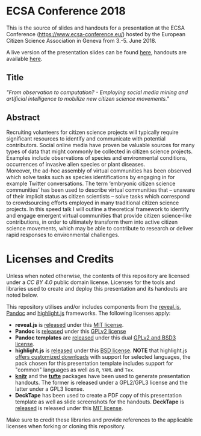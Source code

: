 # ECSA Conference 2018
This is the source of slides and handouts for a presentation at the ECSA Conference (https://www.ecsa-conference.eu/) hosted by the European Citizen Science Association in Geneva from 3.-5. June 2018.

A live version of the presentation slides can be found [here](https://sdaume.github.io/2018-ECSA-Social-Computation), handouts are available [here](https://sdaume.github.io/2018-ECSA-Social-Computation/handouts).

## Title 
*"From observation to computation? - Employing social media mining and artificial intelligence to mobilize new citizen science movements."*

## Abstract
Recruiting volunteers for citizen science projects will typically require significant resources to identify and communicate with potential contributors.  Social online media have proven be valuable sources for many types of data that might commonly be collected in citizen science projects. Examples include observations of species and environmental conditions, occurrences of invasive alien species or plant diseases.  
Moreover, the ad-hoc assembly of virtual communities has been observed which solve tasks such as species identifications by engaging in for example Twitter conversations. The term ‘embryonic citizen science communities’ has been used to describe virtual communities that – unaware of their implicit status as citizen scientists – solve tasks which correspond to crowdsourcing efforts employed in many traditional citizen science projects. 
In this speed talk I will outline a theoretical framework to identify and engage emergent virtual communities that provide citizen science-like contributions, in order to ultimately transform them into active citizen science movements, which may be able to contribute to research or deliver rapid responses to environmental challenges.



# Licenses and Credits
Unless when noted otherwise, the contents of this repository are licensed under a *CC BY 4.0* public domain license. Licenses for the tools and libraries used to create and deploy this presentation and its handouts are noted below.

This repository utilises and/or includes components from the [reveal.js](https://revealjs.com/), [Pandoc](https://pandoc.org/) and [highlight.js](https://highlightjs.org) frameworks. The following licenses apply:

* **reveal.js** is [released](https://github.com/hakimel/reveal.js) under this [MIT license](https://github.com/hakimel/reveal.js/blob/master/LICENSE).
* **Pandoc** is [released](https://github.com/jgm/pandoc) under this [GPLv2 license](https://github.com/jgm/pandoc/blob/master/COPYRIGHT)
* **Pandoc templates** are [released](https://github.com/jgm/pandoc/tree/master/data/templates) under this dual [GPLv2 and BSD3 license](https://github.com/jgm/pandoc/blob/master/data/templates/README.markdown). 
* **highlight.js** is [released](https://github.com/isagalaev/highlight.js) under this [BSD license](https://github.com/isagalaev/highlight.js/blob/master/LICENSE). **NOTE** that highlight.js [offers customized downloads](https://highlightjs.org/download/) with support for selected languages, the pack chosen for this presentation template includes support for "common" languages as well as `R`, `YAML` and `Tex`.
* **[knitr](https://github.com/yihui/knitr)** and the **[tufte](https://github.com/rstudio/tufte)** packages have been used to generate presentation handouts. The former is released under a GPL2/GPL3 license and the latter under a GPL3 license.
* **DeckTape** has been used to create a PDF copy of this presentation template as well as slide screenshots for the handouts. **DeckTape** is [released](https://github.com/astefanutti/decktape) is released under this [MIT license](https://github.com/astefanutti/decktape/blob/master/LICENSE).

Make sure to credit these libraries and provide references to the applicable licenses when forking or cloning this repository.


